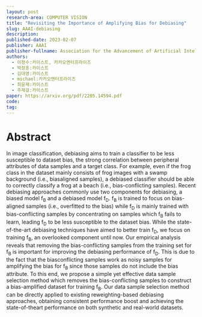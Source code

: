 ```yaml
---
layout: post
research-area: COMPUTER VISION
title: "Revisiting the Importance of Amplifying Bias for Debiasing"
slug: AAAI-debiasing
description:
published-date: 2023-02-07
publisher: AAAI
publisher-fullname: Association for the Advancement of Artificial Intelligence (AAAI)
authors:
  - 이정수:카이스트, 카카오엔터프라이즈
  - 박정훈:카이스트
  - 김대영:카이스트
  - michael:카카오엔터프라이즈
  - 최윤재:카이스트
  - 주재걸:카이스트
paper: https://arxiv.org/pdf/2205.14594.pdf
code: 
tag:
---
```


# Abstract

In image classification, debiasing aims to train a classifier to be less susceptible to dataset bias, the strong correlation between peripheral attributes of data samples and a target class. For example, even if the frog class in the dataset mainly consists of frog images with a swamp background (i.e., biasaligned samples), a debiased classifier should be able to correctly classify a frog at a beach (i.e., bias-conflicting samples). Recent debiasing approaches commonly use two components for debiasing, a biased model f<sub>B</sub> and a debiased model f<sub>D</sub>. f<sub>B</sub> is trained to focus on bias-aligned samples (i.e., overfitted to the bias) while f<sub>D</sub> is mainly trained with bias-conflicting samples by concentrating on samples which f<sub>B</sub> fails to learn, leading f<sub>D</sub> to be less susceptible to the dataset bias. While the state-of-the-art debiasing techniques have aimed to better train f<sub>D</sub>, we focus on training f<sub>B</sub>, an overlooked component until now. Our empirical analysis reveals that removing the bias-conflicting samples from the training set for f<sub>B</sub> is important for improving the debiasing performance of f<sub>D</sub>. This is due to the fact that the biasconflicting samples work as noisy samples for amplifying the bias for f<sub>B</sub> since those samples do not include the bias attribute. To this end, we propose a simple yet effective data sample selection method which removes the bias-conflicting samples to construct a bias-amplified dataset for training f<sub>B</sub>. Our data sample selection method can be directly applied to existing reweighting-based debiasing approaches, obtaining consistent performance boost and achieving the state-of-theart performance on both synthetic and real-world datasets.

